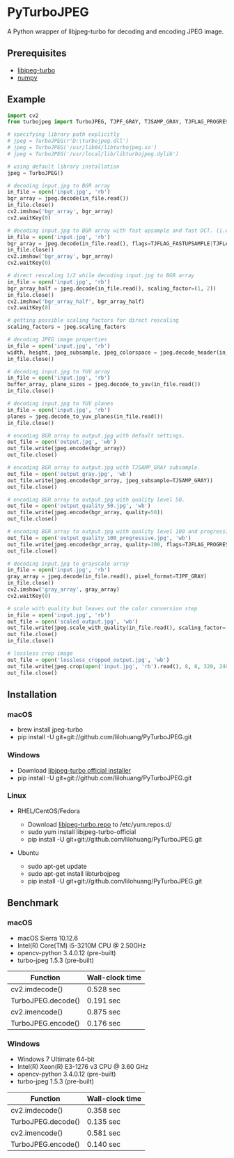 # PyTurboJPEG
A Python wrapper of libjpeg-turbo for decoding and encoding JPEG image.

## Prerequisites
- [libjpeg-turbo](https://github.com/libjpeg-turbo/libjpeg-turbo/releases)
- [numpy](https://github.com/numpy/numpy)

## Example

```python
import cv2
from turbojpeg import TurboJPEG, TJPF_GRAY, TJSAMP_GRAY, TJFLAG_PROGRESSIVE, TJFLAG_FASTUPSAMPLE, TJFLAG_FASTDCT

# specifying library path explicitly
# jpeg = TurboJPEG(r'D:\turbojpeg.dll')
# jpeg = TurboJPEG('/usr/lib64/libturbojpeg.so')
# jpeg = TurboJPEG('/usr/local/lib/libturbojpeg.dylib')

# using default library installation
jpeg = TurboJPEG()

# decoding input.jpg to BGR array
in_file = open('input.jpg', 'rb')
bgr_array = jpeg.decode(in_file.read())
in_file.close()
cv2.imshow('bgr_array', bgr_array)
cv2.waitKey(0)

# decoding input.jpg to BGR array with fast upsample and fast DCT. (i.e. fastest speed but lower accuracy)
in_file = open('input.jpg', 'rb')
bgr_array = jpeg.decode(in_file.read(), flags=TJFLAG_FASTUPSAMPLE|TJFLAG_FASTDCT)
in_file.close()
cv2.imshow('bgr_array', bgr_array)
cv2.waitKey(0)

# direct rescaling 1/2 while decoding input.jpg to BGR array
in_file = open('input.jpg', 'rb')
bgr_array_half = jpeg.decode(in_file.read(), scaling_factor=(1, 2))
in_file.close()
cv2.imshow('bgr_array_half', bgr_array_half)
cv2.waitKey(0)

# getting possible scaling factors for direct rescaling
scaling_factors = jpeg.scaling_factors

# decoding JPEG image properties
in_file = open('input.jpg', 'rb')
width, height, jpeg_subsample, jpeg_colorspace = jpeg.decode_header(in_file.read())
in_file.close()

# decoding input.jpg to YUV array
in_file = open('input.jpg', 'rb')
buffer_array, plane_sizes = jpeg.decode_to_yuv(in_file.read())
in_file.close()

# decoding input.jpg to YUV planes
in_file = open('input.jpg', 'rb')
planes = jpeg.decode_to_yuv_planes(in_file.read())
in_file.close()

# encoding BGR array to output.jpg with default settings.
out_file = open('output.jpg', 'wb')
out_file.write(jpeg.encode(bgr_array))
out_file.close()

# encoding BGR array to output.jpg with TJSAMP_GRAY subsample.
out_file = open('output_gray.jpg', 'wb')
out_file.write(jpeg.encode(bgr_array, jpeg_subsample=TJSAMP_GRAY))
out_file.close()

# encoding BGR array to output.jpg with quality level 50. 
out_file = open('output_quality_50.jpg', 'wb')
out_file.write(jpeg.encode(bgr_array, quality=50))
out_file.close()

# encoding BGR array to output.jpg with quality level 100 and progressive entropy coding.
out_file = open('output_quality_100_progressive.jpg', 'wb')
out_file.write(jpeg.encode(bgr_array, quality=100, flags=TJFLAG_PROGRESSIVE))
out_file.close()

# decoding input.jpg to grayscale array
in_file = open('input.jpg', 'rb')
gray_array = jpeg.decode(in_file.read(), pixel_format=TJPF_GRAY)
in_file.close()
cv2.imshow('gray_array', gray_array)
cv2.waitKey(0)

# scale with quality but leaves out the color conversion step
in_file = open('input.jpg', 'rb')
out_file = open('scaled_output.jpg', 'wb')
out_file.write(jpeg.scale_with_quality(in_file.read(), scaling_factor=(1, 4), quality=70))
out_file.close()
in_file.close()

# lossless crop image
out_file = open('lossless_cropped_output.jpg', 'wb')
out_file.write(jpeg.crop(open('input.jpg', 'rb').read(), 8, 8, 320, 240))
out_file.close()
```

## Installation

### macOS
- brew install jpeg-turbo
- pip install -U git+git://github.com/lilohuang/PyTurboJPEG.git

### Windows 
- Download [libjpeg-turbo official installer](https://sourceforge.net/projects/libjpeg-turbo/files) 
- pip install -U git+git://github.com/lilohuang/PyTurboJPEG.git

### Linux
- RHEL/CentOS/Fedora
  - Download [libjpeg-turbo.repo](https://libjpeg-turbo.org/pmwiki/uploads/Downloads/libjpeg-turbo.repo) to /etc/yum.repos.d/
  - sudo yum install libjpeg-turbo-official
  - pip install -U git+git://github.com/lilohuang/PyTurboJPEG.git

- Ubuntu
  - sudo apt-get update
  - sudo apt-get install libturbojpeg
  - pip install -U git+git://github.com/lilohuang/PyTurboJPEG.git


## Benchmark 

### macOS
- macOS Sierra 10.12.6
- Intel(R) Core(TM) i5-3210M CPU @ 2.50GHz
- opencv-python 3.4.0.12 (pre-built)
- turbo-jpeg 1.5.3 (pre-built)

| Function              | Wall-clock time |
| ----------------------|-----------------|
| cv2.imdecode()        |   0.528 sec     |
| TurboJPEG.decode()    |   0.191 sec     |
| cv2.imencode()        |   0.875 sec     |
| TurboJPEG.encode()    |   0.176 sec     |

### Windows 
- Windows 7 Ultimate 64-bit
- Intel(R) Xeon(R) E3-1276 v3 CPU @ 3.60 GHz
- opencv-python 3.4.0.12 (pre-built)
- turbo-jpeg 1.5.3 (pre-built)

| Function              | Wall-clock time |
| ----------------------|-----------------|
| cv2.imdecode()        |   0.358 sec     |
| TurboJPEG.decode()    |   0.135 sec     |
| cv2.imencode()        |   0.581 sec     |
| TurboJPEG.encode()    |   0.140 sec     |
